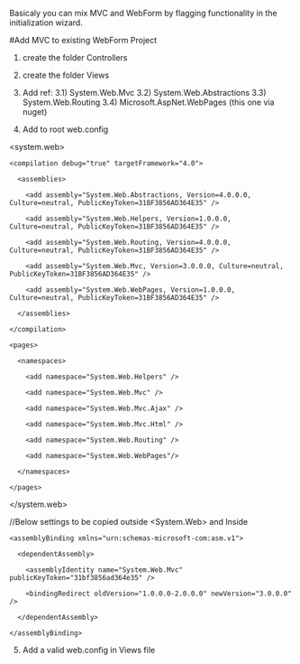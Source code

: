 Basicaly you can mix MVC and WebForm by flagging functionality in the initialization wizard.

#Add MVC to existing WebForm Project

1) create the folder Controllers
2) create the folder Views
3) Add ref:
    3.1) System.Web.Mvc
    3.2) System.Web.Abstractions
    3.3) System.Web.Routing
    3.4) Microsoft.AspNet.WebPages (this one via nuget)

4) Add to root web.config

<system.web>

    <compilation debug="true" targetFramework="4.0">

      <assemblies>

        <add assembly="System.Web.Abstractions, Version=4.0.0.0, Culture=neutral, PublicKeyToken=31BF3856AD364E35" />

        <add assembly="System.Web.Helpers, Version=1.0.0.0, Culture=neutral, PublicKeyToken=31BF3856AD364E35" />

        <add assembly="System.Web.Routing, Version=4.0.0.0, Culture=neutral, PublicKeyToken=31BF3856AD364E35" />

        <add assembly="System.Web.Mvc, Version=3.0.0.0, Culture=neutral, PublicKeyToken=31BF3856AD364E35" />

        <add assembly="System.Web.WebPages, Version=1.0.0.0, Culture=neutral, PublicKeyToken=31BF3856AD364E35" />

      </assemblies>

    </compilation>

    <pages>

      <namespaces>

        <add namespace="System.Web.Helpers" />

        <add namespace="System.Web.Mvc" />

        <add namespace="System.Web.Mvc.Ajax" />

        <add namespace="System.Web.Mvc.Html" />

        <add namespace="System.Web.Routing" />

        <add namespace="System.Web.WebPages"/>

      </namespaces>

    </pages>

 </system.web>

//Below settings to be copied outside <System.Web> and Inside <configuration>

 <runtime>

    <assemblyBinding xmlns="urn:schemas-microsoft-com:asm.v1">

      <dependentAssembly>

        <assemblyIdentity name="System.Web.Mvc" publicKeyToken="31bf3856ad364e35" />

        <bindingRedirect oldVersion="1.0.0.0-2.0.0.0" newVersion="3.0.0.0" />

      </dependentAssembly>

    </assemblyBinding>

  </runtime>

 5) Add a valid web.config in Views file
